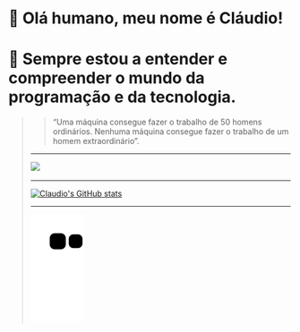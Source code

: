 # 🤚 Olá humano, meu nome é Cláudio!
# 👀 Sempre estou a entender e compreender o mundo da programação e da tecnologia.

<blockquote>

> “Uma máquina consegue fazer o trabalho de 50 homens ordinários. Nenhuma máquina consegue fazer o trabalho de um homem extraordinário”.

 ----------------------------------------------------------------------------------------------------------------------------------------------------------------------------------

  
  <a href="https://discord.gg/pDbY76q8Qf" target="_blank"><img src="https://img.shields.io/badge/Discord-7289DA?style=for-the-badge&logo=discord&logoColor=white" target="_blank"></a> 
 
<!---
Claudio-Francisco-Dos-Santos-Junior/Claudio-Francisco-Dos-Santos-Junior is a ✨ special ✨ repository because its `README.md` (this file) appears on your GitHub profile.
You can click the Preview link to take a look at your changes.
--->
 
 ----------------------------------------------------------------------------------------------------------------------------------------------------------------------------------

  
  [![Claudio's GitHub stats](https://github-readme-stats.vercel.app/api?username=Claudio-Francisco-Dos-Santos-Junior)](https://github.com/Claudio-Francisco-Dos-Santos-Junior/github-readme-stats)

 ----------------------------------------------------------------------------------------------------------------------------------------------------------------------------------

   ![Snake animation](https://github.com/rafaballerini/rafaballerini/blob/output/github-contribution-grid-snake.svg)
